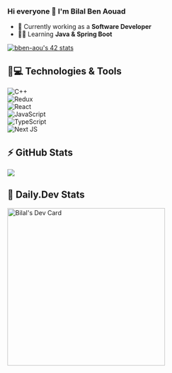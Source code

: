 ### Hi everyone 👋 I'm Bilal Ben Aouad  

- 🏫 Currently working as a **Software Developer**  
- 👨‍💻 Learning **Java & Spring Boot**  

[![bben-aou's 42 stats](https://badge.mediaplus.ma/binary/bben-aou)](https://github.com/oakoudad/badge42)  

## 🚀💻 Technologies & Tools  

<div >

![C++](https://img.shields.io/badge/c++-%2300599C.svg?style=for-the-badge&logo=c%2B%2B&logoColor=white)  
![Redux](https://img.shields.io/badge/redux-%23593d88.svg?style=for-the-badge&logo=redux&logoColor=white)  
![React](https://img.shields.io/badge/react-%2320232a.svg?style=for-the-badge&logo=react&logoColor=%2361DAFB)  
![JavaScript](https://img.shields.io/badge/javascript-%23323330.svg?style=for-the-badge&logo=javascript&logoColor=%23F7DF1E)  
![TypeScript](https://img.shields.io/badge/typescript-%23007ACC.svg?style=for-the-badge&logo=typescript&logoColor=white)  
![Next JS](https://img.shields.io/badge/Next-black?style=for-the-badge&logo=next.js&logoColor=white)  

</div>

## ⚡ GitHub Stats  

<div >

<img src="https://github-readme-stats.vercel.app/api?username=bben-aou&show_icons=true&count_private=true&theme=gruvbox" />

</div>

## 📰 Daily.Dev Stats  

<div >

<a href="https://app.daily.dev/bilal123">
  <img src="https://api.daily.dev/devcards/v2/j8xGlMSCI8Qq6ICgK5Rpq.png?type=default&r=t7z" width="356" alt="Bilal's Dev Card"/>
</a>

</div>
